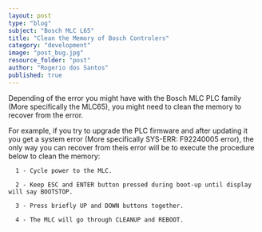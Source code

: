 ```yaml
---
layout: post
type: "blog"
subject: "Bosch MLC L65"
title: "Clean the Memory of Bosch Controlers"
category: "development"
image: "post_bug.jpg"
resource_folder: "post"
author: "Rogerio dos Santos"
published: true
---
```


Depending of the error you might have with the Bosch MLC PLC family (More specifically the MLC65), you might need to clean the memory to recover from the error.

For example, if you try to upgrade the PLC firmware and after updating it you get a system error (More specifically SYS-ERR: F92240005 error), the only way you can recover from theis error will be to execute the procedure below to clean the memory:

      1 - Cycle power to the MLC.

      2 - Keep ESC and ENTER button pressed during boot-up until display will say BOOTSTOP.

      3 - Press briefly UP and DOWN buttons together.

      4 - The MLC will go through CLEANUP and REBOOT.


